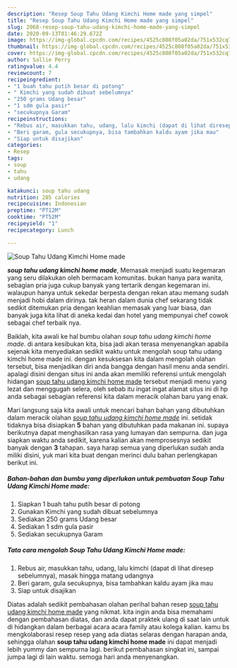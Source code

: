 ```yaml
---
description: "Resep Soup Tahu Udang Kimchi Home made yang simpel"
title: "Resep Soup Tahu Udang Kimchi Home made yang simpel"
slug: 2068-resep-soup-tahu-udang-kimchi-home-made-yang-simpel
date: 2020-09-13T01:46:29.672Z
image: https://img-global.cpcdn.com/recipes/4525c808f05a02da/751x532cq70/soup-tahu-udang-kimchi-home-made-foto-resep-utama.jpg
thumbnail: https://img-global.cpcdn.com/recipes/4525c808f05a02da/751x532cq70/soup-tahu-udang-kimchi-home-made-foto-resep-utama.jpg
cover: https://img-global.cpcdn.com/recipes/4525c808f05a02da/751x532cq70/soup-tahu-udang-kimchi-home-made-foto-resep-utama.jpg
author: Sallie Perry
ratingvalue: 4.4
reviewcount: 7
recipeingredient:
- "1 buah tahu putih besar di potong"
- " Kimchi yang sudah dibuat sebelumnya"
- "250 grams Udang besar"
- "1 sdm gula pasir"
- "secukupnya Garam"
recipeinstructions:
- "Rebus air, masukkan tahu, udang, lalu kimchi (dapat di lihat diresep sebelumnya), masak hingga matang udangnya"
- "Beri garam, gula secukupnya, bisa tambahkan kaldu ayam jika mau"
- "Siap untuk disajikan"
categories:
- Resep
tags:
- soup
- tahu
- udang

katakunci: soup tahu udang 
nutrition: 285 calories
recipecuisine: Indonesian
preptime: "PT12M"
cooktime: "PT52M"
recipeyield: "1"
recipecategory: Lunch

---
```



![Soup Tahu Udang Kimchi Home made](https://img-global.cpcdn.com/recipes/4525c808f05a02da/751x532cq70/soup-tahu-udang-kimchi-home-made-foto-resep-utama.jpg)

<b><i>soup tahu udang kimchi home made</i></b>, Memasak menjadi suatu kegemaran yang seru dilakukan oleh bermacam komunitas. bukan hanya para wanita, sebagian pria juga cukup banyak yang tertarik dengan kegemaran ini. walaupun hanya untuk sekedar berpesta dengan rekan atau memang sudah menjadi hobi dalam dirinya. tak heran dalam dunia chef sekarang tidak sedikit ditemukan pria dengan keahlian memasak yang luar biasa, dan banyak juga kita lihat di aneka kedai dan hotel yang mempunyai chef cowok sebagai chef terbaik nya.



Baiklah, kita awali ke hal bumbu olahan <i>soup tahu udang kimchi home made</i>. di antara kesibukan kita, bisa jadi akan terasa menyenangkan apabila sejenak kita menyediakan sedikit waktu untuk mengolah soup tahu udang kimchi home made ini. dengan kesuksesan kita dalam mengolah olahan tersebut, bisa menjadikan diri anda bangga dengan hasil menu anda sendiri. apalagi disini dengan situs ini anda akan memiliki referensi untuk mengolah hidangan <u>soup tahu udang kimchi home made</u> tersebut menjadi menu yang lezat dan menggugah selera, oleh sebab itu ingat ingat alamat situs ini di hp anda sebagai sebagian referensi kita dalam meracik olahan baru yang enak.


Mari langsung saja kita awali untuk mencari bahan bahan yang dibutuhkan dalam meracik olahan <u><i>soup tahu udang kimchi home made</i></u> ini. setidak tidaknya bisa disiapkan <b>5</b> bahan yang dibutuhkan pada makanan ini. supaya berikutnya dapat menghasilkan rasa yang lumayan dan sempurna. dan juga siapkan waktu anda sedikit, karena kalian akan memprosesnya sedikit banyak dengan <b>3</b> tahapan. saya harap semua yang diperlukan sudah anda miliki disini, yuk mari kita buat dengan merinci dulu bahan perlengkapan berikut ini.

<!--inarticleads1-->

##### Bahan-bahan dan bumbu yang diperlukan untuk pembuatan Soup Tahu Udang Kimchi Home made:

1. Siapkan 1 buah tahu putih besar di potong
1. Gunakan  Kimchi yang sudah dibuat sebelumnya
1. Sediakan 250 grams Udang besar
1. Sediakan 1 sdm gula pasir
1. Sediakan secukupnya Garam




<!--inarticleads2-->

##### Tata cara mengolah Soup Tahu Udang Kimchi Home made:

1. Rebus air, masukkan tahu, udang, lalu kimchi (dapat di lihat diresep sebelumnya), masak hingga matang udangnya
1. Beri garam, gula secukupnya, bisa tambahkan kaldu ayam jika mau
1. Siap untuk disajikan




Diatas adalah sedikit pembahasan olahan perihal bahan resep <u>soup tahu udang kimchi home made</u> yang nikmat. kita ingin anda bisa memahami dengan pembahasan diatas, dan anda dapat praktek ulang di saat lain untuk di hidangkan dalam berbagai acara acara family atau kolega kalian. kamu bs mengkolaborasi resep resep yang ada diatas selaras dengan harapan anda, sehingga olahan <b>soup tahu udang kimchi home made</b> ini dapat menjadi lebih yummy dan sempurna lagi. berikut pembahasan singkat ini, sampai jumpa lagi di lain waktu. semoga hari anda menyenangkan.
